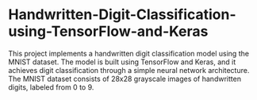 # Handwritten-Digit-Classification-using-TensorFlow-and-Keras
This project implements a handwritten digit classification model using the MNIST dataset. The model is built using TensorFlow and Keras, and it achieves digit classification through a simple neural network architecture. The MNIST dataset consists of 28x28 grayscale images of handwritten digits, labeled from 0 to 9.
